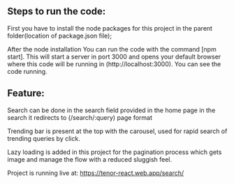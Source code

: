 
## Steps to run the code: 

First you have to install the node packages for this project in the parent folder(location of package.json file);

After the node installation You can run the code with the command [npm start]. This will start a server in port 3000 and opens your default browser where this code will be running in (http://localhost:3000). You can see the code running.

## Feature:

Search can be done in the search field provided in the home page in the search it redirects to (/search/:query) page format

Trending bar is present at the top with the carousel, used for rapid search of trending queries by click.

Lazy loading is added in this project for the pagination process which gets image and manage the flow with a reduced sluggish feel.

Project is running live at: https://tenor-react.web.app/search/
